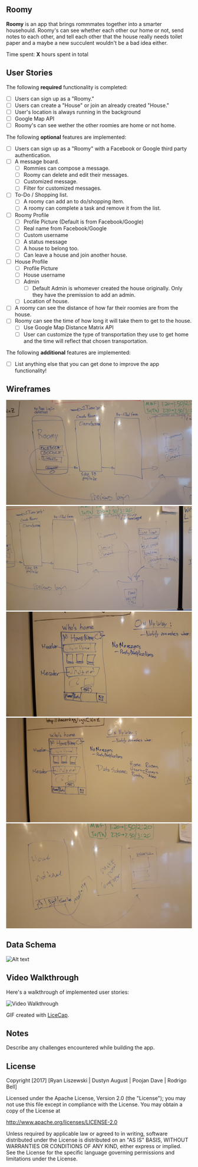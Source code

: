 
## Roomy

**Roomy** is an app that brings rommmates together into a smarter househould. Roomy's can see whether each other our home or not, send notes to each other, and tell each other that the house really needs toilet paper and a maybe a new succulent wouldn't be a bad idea either.

Time spent: **X** hours spent in total

## User Stories

The following **required** functionality is completed:

- [ ] Users can sign up as a "Roomy." 
- [ ] Users can create a "House" or join an already created "House."
- [ ] User's location is always running in the background
- [ ] Google Map API 
- [ ] Roomy's can see wether the other roomies are home or not home.

The following **optional** features are implemented:

- [ ] Users can sign up as a "Roomy" with a Facebook or Google third party authentication.  
- [ ] A message board.
    - [ ] Rommies can compose a message.
    - [ ] Roomy can delete and edit their messages. 
    - [ ] Customized message. 
    - [ ] Filter for customized messages. 
- [ ] To-Do / Shopping list. 
    - [ ] A roomy can add an to do/shopping item. 
    - [ ] A roomy can complete a task and remove it from the list. 
- [ ] Roomy Profile 
    - [ ] Profile Picture (Default is from Facebook/Google)
    - [ ] Real name from Facebook/Google
    - [ ] Custom username 
    - [ ] A status message 
    - [ ] A house to belong too. 
    - [ ] Can leave a house and join another house. 
- [ ] House Profile 
    - [ ] Profile Picture 
    - [ ] House username 
    - [ ] Admin 
        - [ ] Default Admin is whomever created the house originally. Only they have the premission to add an admin. 
    - [ ] Location of house. 
- [ ] A roomy can see the distance of how far their roomies are from the house.
- [ ] Roomy can see the time of how long it will take them to get to the house.
    - [ ] Use Google Map Distance Matrix API 
    - [ ] User can customize the type of transportation they use to get home and the time will reflect that 
        chosen transportation.  

The following **additional** features are implemented:

- [ ] List anything else that you can get done to improve the app functionality!

## Wireframes

![Alt text](/Wireframes/1.jpg?raw=true "1")
![Alt text](/Wireframes/2.jpg?raw=true "2")
![Alt text](/Wireframes/3.jpg?raw=true "3")
![Alt text](/Wireframes/4.jpg?raw=true "4")
![Alt text](/Wireframes/5.jpg?raw=true "5")

## Data Schema

![Alt text](/Wireframes/DataSchema.jpg?raw=true "Data Schema")

## Video Walkthrough 

Here's a walkthrough of implemented user stories:

<img src='http://i.imgur.com/link/to/your/gif/file.gif' title='Video Walkthrough' width='' alt='Video Walkthrough' />

GIF created with [LiceCap](http://www.cockos.com/licecap/).

## Notes

Describe any challenges encountered while building the app.

## License

Copyright [2017] [Ryan Liszewski | Dustyn August | Poojan Dave | Rodrigo Bell]

Licensed under the Apache License, Version 2.0 (the "License");
you may not use this file except in compliance with the License.
You may obtain a copy of the License at

http://www.apache.org/licenses/LICENSE-2.0

Unless required by applicable law or agreed to in writing, software
distributed under the License is distributed on an "AS IS" BASIS,
WITHOUT WARRANTIES OR CONDITIONS OF ANY KIND, either express or implied.
See the License for the specific language governing permissions and
limitations under the License.
